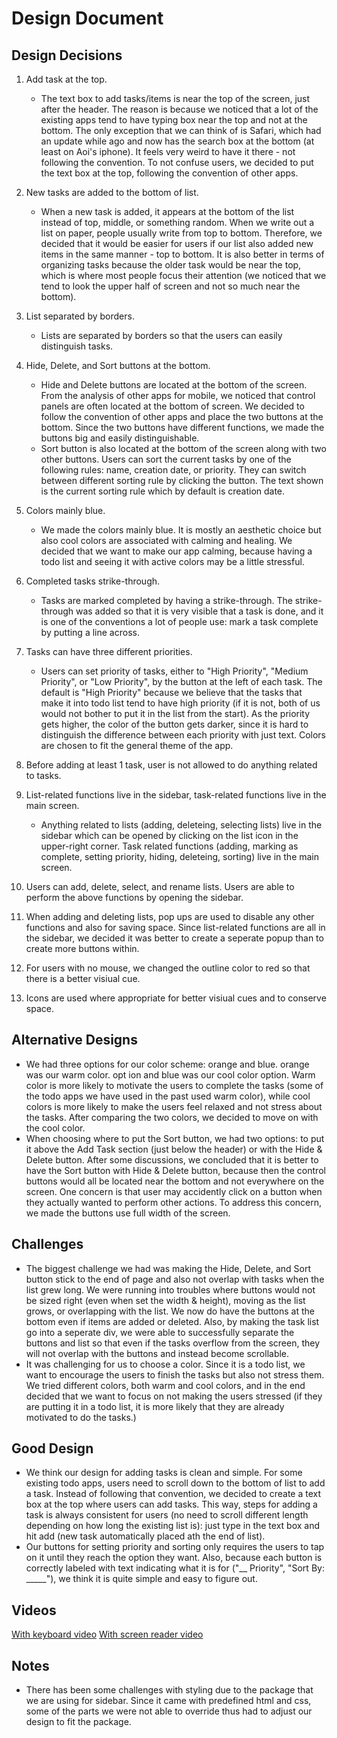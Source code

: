 # Design Document
## Design Decisions
1. Add task at the top.
   - The text box to add tasks/items is near the top of the screen, 
   just after the header. The reason is because we noticed that a lot of the
   existing apps tend to have typing box near the top and not at the bottom.
   The only exception that we can think of is Safari, which had an update while 
   ago and now has the search box at the bottom (at least on Aoi's iphone). 
   It feels very weird to have it there - not following the convention.
   To not confuse users, we decided to put the text box at the top,
   following the convention of other apps.

2. New tasks are added to the bottom of list.
   - When a new task is added, it appears at the bottom of the list instead of top,
   middle, or something random. When we write out a list on paper, people usually
   write from top to bottom. Therefore, we decided that it would be easier for users
   if our list also added new items in the same manner - top to bottom. It
   is also better in terms of organizing tasks because the older task would be near the
   top, which is where most people focus their attention (we noticed that we tend to look the upper half of
   screen and not so much near the bottom). 
   
3. List separated by borders.
   - Lists are separated by borders so that the users can easily distinguish tasks.

4. Hide, Delete, and Sort buttons at the bottom.
    - Hide and Delete buttons are located at the bottom of the screen. From the analysis
   of other apps for mobile, we noticed that control panels are often located at the bottom
   of screen. We decided to follow the convention of other apps and place the two
   buttons at the bottom. Since the two buttons have different functions, we made the buttons 
   big and easily distinguishable.
    - Sort button is also located at the bottom of the screen along with two other buttons. 
	 Users can sort the current tasks by one of the following rules: name, creation date, or priority. They can switch between different sorting rule by clicking the button. The text shown is the current sorting rule which by default is creation date.   

5. Colors mainly blue.
   - We made the colors mainly blue. It is mostly an aesthetic choice but also cool colors are 
     associated with calming and healing. We decided that we want to make our app calming, because
     having a todo list and seeing it with active colors may be a little stressful.
     
6. Completed tasks strike-through.
   - Tasks are marked completed by having a strike-through. The strike-through was added so that 
     it is very visible that a task is done, and it is one of the conventions a lot of people use:
     mark a task complete by putting a line across.

7. Tasks can have three different priorities.
   - Users can set priority of tasks, either to "High Priority", "Medium Priority", or "Low Priority",
     by the button at the left of each task. The default is "High Priority" because we believe that
     the tasks that make it into todo list tend to have high priority (if it is not, both of us would not 
     bother to put it in the list from the start). As the priority gets higher, the color of the button gets
     darker, since it is hard to distinguish the difference between each priority with just text. Colors
     are chosen to fit the general theme of the app.

8. Before adding at least 1 task, user is not allowed to do anything related to tasks.

9. List-related functions live in the sidebar, task-related functions live in the main screen.
   - Anything related to lists (adding, deleteing, selecting lists) live in the sidebar which can be opened by
		 clicking on the list icon in the upper-right corner. Task related functions (adding, marking as complete, setting priority,
 hiding, deleteing, sorting) live in the main screen.

10. Users can add, delete, select, and rename lists.
		Users are able to perform the above functions by opening the sidebar.

11. When adding and deleting lists, pop ups are used to disable any other functions and also for saving space.
	  Since list-related functions are all in the sidebar, we decided it was better to create a seperate popup than to
    create more buttons within. 

12. For users with no mouse, we changed the outline color to red so that there is a better visiual cue.

13. Icons are used where appropriate for better visiual cues and to conserve space. 

## Alternative Designs
   - We had three options for our color scheme: orange and blue. orange was our warm color.
     opt ion and blue was our cool color option. Warm color is more likely to motivate the
     users to complete the tasks (some of the todo apps we have used in the past used warm color), 
     while cool colors is more likely to make the users feel relaxed and not stress about the tasks. 
     After comparing the two colors, we decided to move on with the cool color.  
   - When choosing where to put the Sort button, we had two options: to put it above the Add Task section 
     (just below the header) or with the Hide & Delete button. After some discussions, we concluded that it is 
     better to have the Sort button with Hide & Delete button, because then the control buttons would all be located
     near the bottom and not everywhere on the screen. One concern is that user may accidently click on a button
     when they actually wanted to perform other actions. To address this concern, we made the buttons use
     full width of the screen.

## Challenges
   - The biggest challenge we had was making the Hide, Delete, and Sort button stick to the
     end of page and also not overlap with tasks when the list grew long. We were running into troubles 
     where buttons would not be sized right (even when set the width & height), moving as the list grows, 
     or overlapping with the list. We now do have the buttons at the bottom even if items are added or deleted. Also,
     by making the task list go into a seperate div, we were able to successfully separate the buttons and list 
     so that even if the tasks overflow from the screen, they will not overlap with the buttons and instead become scrollable.
   - It was challenging for us to choose a color. Since it is a todo list, we want to encourage the 
     users to finish the tasks but also not stress them. We tried different colors, both warm and 
     cool colors, and in the end decided that we want to focus on not making the users stressed (if 
     they are putting it in a todo list, it is more likely that they are already motivated to do the
     tasks.)
     
## Good Design
   - We think our design for adding tasks is clean and simple. For some existing todo apps, users 
     need to scroll down to the bottom of list to add a task. Instead of following that convention,
     we decided to create a text box at the top where users can add tasks. This way, steps for adding 
     a task is always consistent for users (no need to scroll different length depending on how long the
     existing list is): just type in the text box and hit add (new task automatically placed ath the end
     of list). 
   - Our buttons for setting priority and sorting only requires the users to tap on it until they reach the option
     they want. Also, because each button is correctly labeled with text indicating what it is for ("__ Priority", 
     "Sort By: _____"), we think it is quite simple and easy to figure out.

## Videos
   [With keyboard video](https://www.youtube.com/watch?v=_Q1dLTb9JSc)
	 [With screen reader video](https://youtu.be/zAsuGjl1ZJY)
## Notes
   - There has been some challenges with styling due to the package that we are using for sidebar. Since it came with predefined html and css, some of the parts we were not able to override thus had to adjust our design to fit 
		 the package.
